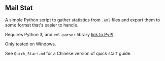 ## Mail Stat

A simple Python script to gather statistics from `.eml` files and export them to some format that's easier to handle.

Requires Python 3, and `eml-parser` library [link to PyPI](https://pypi.org/project/eml-parser/)

Only tested on Windows.

See `Quick_Start.md` for a Chinese version of quick start guide.

